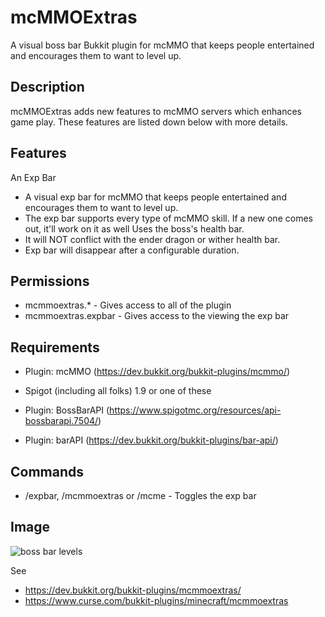 # mcMMOExtras

A visual boss bar Bukkit plugin for mcMMO that keeps people entertained and encourages them to want to level up.

## Description

mcMMOExtras adds new features to mcMMO servers which enhances game play. These features are listed down 
below with more details.

## Features
An Exp Bar

* A visual exp bar for mcMMO that keeps people entertained and encourages them to want to level up.
* The exp bar supports every type of mcMMO skill. If a new one comes out, it'll work on it as well
    Uses the boss's health bar.
* It will NOT conflict with the ender dragon or wither health bar.
* Exp bar will disappear after a configurable duration.

## Permissions

* mcmmoextras.* - Gives access to all of the plugin
* mcmmoextras.expbar - Gives access to the viewing the exp bar

## Requirements

* Plugin: mcMMO (https://dev.bukkit.org/bukkit-plugins/mcmmo/)

* Spigot (including all folks) 1.9
or one of these
* Plugin: BossBarAPI (https://www.spigotmc.org/resources/api-bossbarapi.7504/)
* Plugin: barAPI (https://dev.bukkit.org/bukkit-plugins/bar-api/)

## Commands

* /expbar, /mcmmoextras or /mcme - Toggles the exp bar

## Image

![boss bar levels](https://media-elerium.cursecdn.com/attachments/210/15/bar.png)

See
* https://dev.bukkit.org/bukkit-plugins/mcmmoextras/
* https://www.curse.com/bukkit-plugins/minecraft/mcmmoextras
